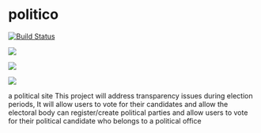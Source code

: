 # politico

[![Build Status](https://travis-ci.com/tatendamar/politico.svg?branch=develop)](https://travis-ci.com/tatendamar/politico)

![](https://img.shields.io/david/dev/expressjs/politico.svg?branche=develop)

![](https://img.shields.io/github/license/tatendmar/politico.svg?style=flat)

![](https://img.shields.io/codeclimate/coverage/politico.svg?style=flat)

a political site
This project will address transparency issues during election periods,
It will allow users to vote for their candidates and allow the electoral body can register/create political parties and allow users to vote for their political candidate who belongs to a political office
